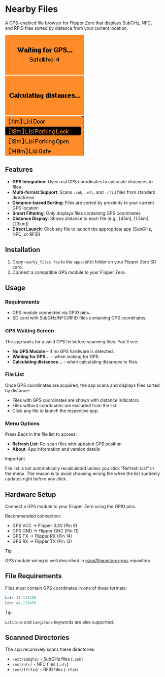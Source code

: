 # Nearby Files

A GPS-enabled file browser for Flipper Zero that displays SubGHz, NFC, and RFID files sorted by distance from your current location.

<img src="screenshots/screenshot1.png" width="256"> <img src="screenshots/screenshot2.png" width="256"> <img src="screenshots/screenshot3.png" width="256">

## Features

- **GPS Integration**: Uses real GPS coordinates to calculate distances to files
- **Multi-format Support**: Scans `.sub`, `.nfc`, and `.rfid` files from standard directories
- **Distance-based Sorting**: Files are sorted by proximity to your current GPS location
- **Smart Filtering**: Only displays files containing GPS coordinates
- **Distance Display**: Shows distance to each file (e.g., [45m], [1.3km], [23km])
- **Direct Launch**: Click any file to launch the appropriate app (SubGHz, NFC, or RFID)

## Installation

1. Copy `nearby_files.fap` to the `apps/GPIO` folder on your Flipper Zero SD card.
2. Connect a compatible GPS module to your Flipper Zero.

## Usage

### Requirements

- GPS module connected via GPIO pins.
- SD card with SubGHz/NFC/RFID files containing GPS coordinates.

### GPS Waiting Screen
The app waits for a valid GPS fix before scanning files. You'll see:
- **No GPS Module** – if no GPS hardware is detected.
- **Waiting for GPS...** – when looking for GPS.
- **Calculating distances...** – when calculating distances to files.

### File List
Once GPS coordinates are acquired, the app scans and displays files sorted by distance:
- Files with GPS coordinates are shown with distance indicators.
- Files without coordinates are excluded from the list.
- Click any file to launch the respective app.

### Menu Options
Press Back in the file list to access:
- **Refresh List**: Re-scan files with updated GPS position
- **About**: App information and version details

> [!Important]
> File list is not automatically recalculated unless you click "Refresh List" in the menu. The reason is to avoid choosing wrong file when the list suddenly updates right before you click.

## Hardware Setup

Connect a GPS module to your Flipper Zero using the GPIO pins.

Recommended connection:
- GPS VCC → Flipper 3.3V (Pin 9)
- GPS GND → Flipper GND (Pin 11) 
- GPS TX → Flipper RX (Pin 14)
- GPS RX → Flipper TX (Pin 13)

> [!Tip]
> GPS module wiring is well described in [ezod/flipperzero-gps](https://github.com/ezod/flipperzero-gps?tab=readme-ov-file#hardware-setup) repository.

## File Requirements

Files must contain GPS coordinates in one of these formats:

```yml
Lat: 41.123456
Lon: 44.123456
```

> [!Tip]
> `Latitude` and `Longitude` keywords are also supported.

## Scanned Directories

The app recursively scans these directories:
- `/ext/subghz/` - SubGHz files (`.sub`)
- `/ext/nfc/` - NFC files (`.nfc`) 
- `/ext/lfrfid/` - RFID files (`.rfid`)
